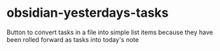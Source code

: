 # obsidian-yesterdays-tasks
Button to convert tasks in a file into simple list items because they have been rolled forward as tasks into today's note
